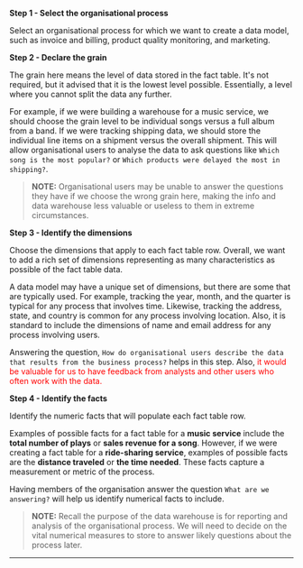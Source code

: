 
**Step 1 - Select the organisational process**

Select an organisational process for which we want to create a data model, such as invoice and billing, product quality monitoring, and marketing.

**Step 2 - Declare the grain**

The grain here means the level of data stored in the fact table. It's not required, but it advised that it is the lowest level possible. Essentially, a level where you cannot split the data any further. 

For example, if we were building a warehouse for a music service, we should choose the grain level to be individual songs versus a full album from a band. If we were tracking shipping data, we should store the individual line items on a shipment versus the overall shipment. This will allow organisational users to analyse the data to ask questions like `Which song is the most popular?` or `Which products were delayed the most in shipping?`. 

> **NOTE:** Organisational users may be unable to answer the questions they have if we choose the wrong grain here, making the info and data warehouse less valuable or useless to them in extreme circumstances.

**Step 3 - Identify the dimensions**

Choose the dimensions that apply to each fact table row. Overall, we want to add a rich set of dimensions representing as many characteristics as possible of the fact table data. 

A data model may have a unique set of dimensions, but there are some that are typically used. For example, tracking the year, month, and the quarter is typical for any process that involves time. Likewise, tracking the address, state, and country is common for any process involving location. Also, it is standard to include the dimensions of name and email address for any process involving users. 

Answering the question, `How do organisational users describe the data that results from the business process?` helps in this step. Also, <span style="color:red;">it would be valuable for us to have feedback from analysts and other users who often work with the data.</span>

**Step 4 - Identify the facts**

Identify the numeric facts that will populate each fact table row. 

Examples of possible facts for a fact table for a **music service** include the **total number of plays** or **sales revenue for a song**. However, if we were creating a fact table for a **ride-sharing service**, examples of possible facts are the **distance traveled** or **the time needed**. These facts capture a measurement or metric of the process. 

Having members of the organisation answer the question `What are we answering?` will help us identify numerical facts to include. 

> **NOTE:** Recall the purpose of the data warehouse is for reporting and analysis of the organisational process. We will need to decide on the vital numerical measures to store to answer likely questions about the process later.

---









